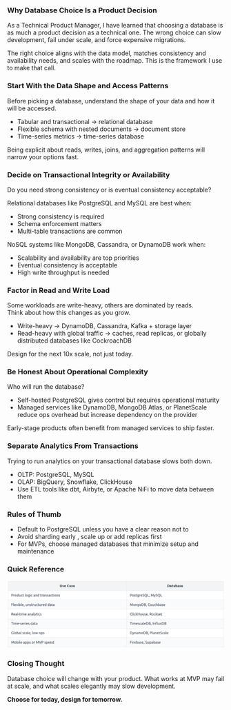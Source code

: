 ### Why Database Choice Is a Product Decision

As a Technical Product Manager, I have learned that choosing a database is as much a product decision as a technical one. The wrong choice can slow development, fail under scale, and force expensive migrations. 

The right choice aligns with the data model, matches consistency and availability needs, and scales with the roadmap. This is the framework I use to make that call.

### Start With the Data Shape and Access Patterns

Before picking a database, understand the shape of your data and how it will be accessed.

- Tabular and transactional → relational database
- Flexible schema with nested documents → document store
- Time-series metrics → time-series database

Being explicit about reads, writes, joins, and aggregation patterns will narrow your options fast.

### Decide on Transactional Integrity or Availability

Do you need strong consistency or is eventual consistency acceptable?

Relational databases like PostgreSQL and MySQL are best when:
- Strong consistency is required
- Schema enforcement matters
- Multi-table transactions are common

NoSQL systems like MongoDB, Cassandra, or DynamoDB work when:
- Scalability and availability are top priorities
- Eventual consistency is acceptable
- High write throughput is needed

### Factor in Read and Write Load

Some workloads are write-heavy, others are dominated by reads.  
Think about how this changes as you grow.

- Write-heavy → DynamoDB, Cassandra, Kafka + storage layer
- Read-heavy with global traffic → caches, read replicas, or globally distributed databases like CockroachDB

Design for the next 10x scale, not just today.

### Be Honest About Operational Complexity

Who will run the database?

- Self-hosted PostgreSQL gives control but requires operational maturity
- Managed services like DynamoDB, MongoDB Atlas, or PlanetScale reduce ops overhead but increase dependency on the provider

Early-stage products often benefit from managed services to ship faster.

### Separate Analytics From Transactions

Trying to run analytics on your transactional database slows both down.

- OLTP: PostgreSQL, MySQL
- OLAP: BigQuery, Snowflake, ClickHouse
- Use ETL tools like dbt, Airbyte, or Apache NiFi to move data between them

### Rules of Thumb

- Default to PostgreSQL unless you have a clear reason not to
- Avoid sharding early ,  scale up or add replicas first
- For MVPs, choose managed databases that minimize setup and maintenance

### Quick Reference

![Move Right Icon](/assets/table/11-table.png)

### Closing Thought

Database choice will change with your product. What works at MVP may fail at scale, and what scales elegantly may slow development.  

**Choose for today, design for tomorrow.**
